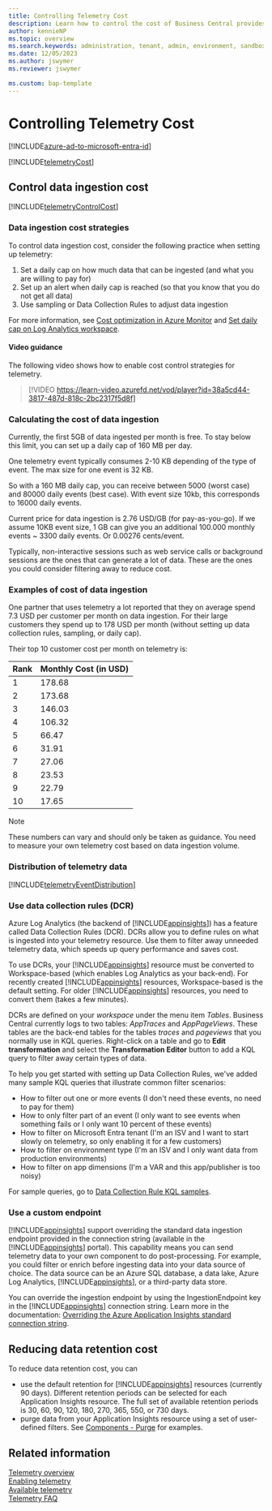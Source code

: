 ```yaml
---
title: Controlling Telemetry Cost
description: Learn how to control the cost of Business Central provides telemetry.  
author: kennieNP
ms.topic: overview
ms.search.keywords: administration, tenant, admin, environment, sandbox, telemetry
ms.date: 12/05/2023
ms.author: jswymer
ms.reviewer: jswymer

ms.custom: bap-template
---
```

# Controlling Telemetry Cost

[!INCLUDE[azure-ad-to-microsoft-entra-id](~/../shared-content/shared/azure-ad-to-microsoft-entra-id.md)]

[!INCLUDE[telemetryCost](../includes/include-telemetry-cost.md)]

## Control data ingestion cost

[!INCLUDE[telemetryControlCost](../includes/include-telemetry-control-cost.md)]

### Data ingestion cost strategies

To control data ingestion cost, consider the following practice when setting up telemetry:

1. Set a daily cap on how much data that can be ingested (and what you are willing to pay for)
2. Set up an alert when daily cap is reached (so that you know that you do not get all data)
3. Use sampling or Data Collection Rules to adjust data ingestion

For more information, see [Cost optimization in Azure Monitor](/azure/azure-monitor/best-practices-cost) and [Set daily cap on Log Analytics workspace](/azure/azure-monitor/logs/daily-cap).

#### Video guidance

The following video shows how to enable cost control strategies for telemetry.

> [!VIDEO https://learn-video.azurefd.net/vod/player?id=38a5cd44-3817-487d-818c-2bc2317f5d8f]

### Calculating the cost of data ingestion

Currently, the first 5GB of data ingested per month is free. To stay below this limit, you can set up a daily cap of 160 MB per day.

One telemetry event typically consumes 2-10 KB depending of the type of event. The max size for one event is 32 KB.

So with a 160 MB daily cap, you can receive between 5000 (worst case) and 80000 daily events (best case). With event size 10kb, this corresponds to 16000 daily events.

Current price for data ingestion is 2.76 USD/GB (for pay-as-you-go). If we assume 10KB event size, 1 GB can give you an additional 100.000 monthly events ~ 3300 daily events. Or 0.00276 cents/event.

Typically, non-interactive sessions such as web service calls or background sessions are the ones that can generate a lot of data. These are the ones you could consider filtering away to reduce cost.

### Examples of cost of data ingestion

One partner that uses telemetry a lot reported that they on average spend 7.3 USD per customer per month on data ingestion. For their large customers they spend up to 178 USD per month (without setting up data collection rules, sampling, or daily cap). 

Their top 10 customer cost per month on telemetry is:

| Rank | Monthly Cost (in USD) |
| ---- | --------------------- |
|1 |178.68 |
|2 |173.68 |
|3 |146.03 |
|4 |106.32 |
|5 |66.47 |
|6 |31.91 |
|7 |27.06 |
|8 |23.53 |
|9 |22.79 |
|10|17.65|

> [!NOTE]  
> These numbers can vary and should only be taken as guidance. You need to measure your own telemetry cost based on data ingestion volume.

### Distribution of telemetry data

[!INCLUDE[telemetryEventDistribution](../includes/include-telemetry-event-distribution.md)]

### Use data collection rules (DCR)

Azure Log Analytics (the backend of [!INCLUDE[appinsights](../includes/azure-appinsights-name.md)]) has a feature called Data Collection Rules (DCR). DCRs allow you to define rules on what is ingested into your telemetry resource. Use them to filter away unneeded telemetry data, which speeds up query performance and saves cost.

To use DCRs, your [!INCLUDE[appinsights](../includes/azure-appinsights-name.md)] resource must be converted to Workspace-based (which enables Log Analytics as your back-end). For recently created [!INCLUDE[appinsights](../includes/azure-appinsights-name.md)] resources, Workspace-based is the default setting. For older [!INCLUDE[appinsights](../includes/azure-appinsights-name.md)] resources, you need to convert them (takes a few minutes).

DCRs are defined on your _workspace_ under the menu item _Tables_. Business Central currently logs to two tables: _AppTraces_ and _AppPageViews_. These tables are the back-end tables for the tables _traces_ and _pageviews_ that you normally use in KQL queries. Right-click on a table and go to **Edit transformation** and select the **Transformation Editor** button to add a KQL query to filter away certain types of data.

To help you get started with setting up Data Collection Rules, we've added many sample KQL queries that illustrate common filter scenarios:

- How to filter out one or more events (I don't need these events, no need to pay for them)
- How to only filter part of an event (I only want to see events when something fails or I only want 10 percent of these events)
- How to filter on Microsoft Entra tenant (I'm an ISV and I want to start slowly on telemetry, so only enabling it for a few customers)
- How to filter on environment type (I'm an ISV and I only want data from production environments)
- How to filter on app dimensions (I'm a VAR and this app/publisher is too noisy)

For sample queries, go to [Data Collection Rule KQL samples](https://github.com/microsoft/BCTech/tree/master/samples/AppInsights/KQL/Queries/DataCollectionRules).

### Use a custom endpoint

[!INCLUDE[appinsights](../includes/azure-appinsights-name.md)] support overriding the standard data ingestion endpoint provided in the connection string (available in the [!INCLUDE[appinsights](../includes/azure-appinsights-name.md)] portal). This capability means you can send telemetry data to your own component to do post-processing. For example, you could filter or enrich before ingesting data into your data source of choice. The data source can be an Azure SQL database, a data lake, Azure Log Analytics, [!INCLUDE[appinsights](../includes/azure-appinsights-name.md)], or a third-party data store.

You can override the ingestion endpoint by using the IngestionEndpoint key in the [!INCLUDE[appinsights](../includes/azure-appinsights-name.md)] connection string. Learn more in the documentation: [Overriding the Azure Application Insights standard connection string](/azure/azure-monitor/app/sdk-connection-string?tabs=net#connection-string-with-explicit-endpoint-overrides).

## Reducing data retention cost

To reduce data retention cost, you can 
- use the default retention for [!INCLUDE[appinsights](../includes/azure-appinsights-name.md)] resources (currently 90 days). Different retention periods can be selected for each Application Insights resource. The full set of available retention periods is 30, 60, 90, 120, 180, 270, 365, 550, or 730 days.
- purge data from your Application Insights resource using a set of user-defined filters. See [Components - Purge](/rest/api/application-insights/components/purge#examples) for examples.

## Related information
[Telemetry overview](telemetry-overview.md)  
[Enabling telemetry](telemetry-enable-application-insights.md)  
[Available telemetry](telemetry-available-telemetry.md)  
[Telemetry FAQ](telemetry-faq.md)
